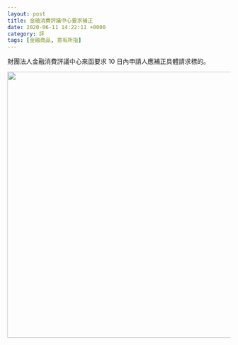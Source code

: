 ```yaml
---
layout: post
title: 金融消費評議中心要求補正
date: 2020-06-11 14:22:11 +0000
category: 評
tags: [金融商品, 意有所指]
---
```


財團法人金融消費評議中心來函要求 10 日內申請人應補正具體請求標的。

<!--more-->



<img src="https://doltegg.github.io/cathax/assets/img/2020/supplyment.jpg" style="width:600px"/>

